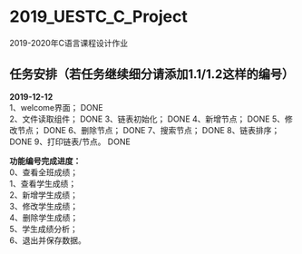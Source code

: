 # 2019_UESTC_C_Project
2019-2020年C语言课程设计作业
## 任务安排（若任务继续细分请添加1.1/1.2这样的编号）
**2019-12-12**  
1、welcome界面； DONE  
2、文件读取组件；  DONE
3、链表初始化；  DONE
4、新增节点；  DONE
5、修改节点；  DONE
6、删除节点；  DONE
7、搜索节点；  DONE
8、链表排序；  DONE
9、打印链表/节点。  DONE
  
**功能编号完成进度：**  
0、查看全班成绩；  
1、查看学生成绩；  
2、新增学生成绩；  
3、修改学生成绩；  
4、删除学生成绩；  
5、学生成绩分析；  
6、退出并保存数据。  

